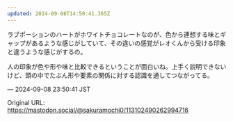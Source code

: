```yaml
---
updated: 2024-09-08T14:50:41.365Z
---
```


<p>ラブポーションのハートがホワイトチョコレートなのが、色から連想する味とギャップがあるような感じがしていて、その違いの感覚がレオくんから受ける印象と違うような感じがするの。</p><p>人の印象が色や形や味と比較できるということが面白いね。上手く説明できないけど、頭の中でたぶん形や要素の関係に対する認識を通してつながってる。</p>

&mdash; 2024-09-08 23:50:41 JST

Original URL: https://mastodon.social/@sakuramochi0/113102490262994716
